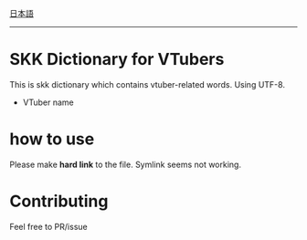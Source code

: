 [日本語](JA_README.md)

---

# SKK Dictionary for VTubers

This is skk dictionary which contains vtuber-related words.
Using UTF-8.

- VTuber name


# how to use

Please make __hard link__ to the file.
Symlink seems not working.

# Contributing

Feel free to PR/issue

